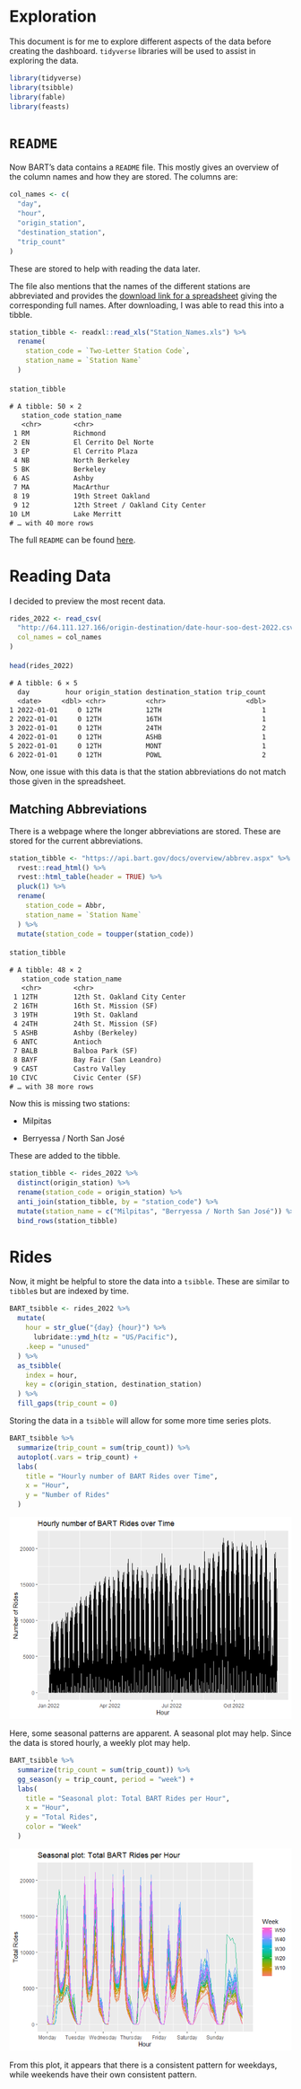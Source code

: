 Exploration
================

This document is for me to explore different aspects of the data before
creating the dashboard. `tidyverse` libraries will be used to assist in
exploring the data.

``` r
library(tidyverse)
library(tsibble)
library(fable)
library(feasts)
```

# `README`

Now BART’s data contains a `README` file. This mostly gives an overview
of the column names and how they are stored. The columns are:

``` r
col_names <- c(
  "day",
  "hour",
  "origin_station",
  "destination_station",
  "trip_count"
)
```

These are stored to help with reading the data later.

The file also mentions that the names of the different stations are
abbreviated and provides the [download link for a
spreadsheet](https://www.bart.gov/sites/default/files/docs/Station_Names.xls)
giving the corresponding full names. After downloading, I was able to
read this into a tibble.

``` r
station_tibble <- readxl::read_xls("Station_Names.xls") %>%
  rename(
    station_code = `Two-Letter Station Code`,
    station_name = `Station Name`
  )

station_tibble
```

    # A tibble: 50 × 2
       station_code station_name                     
       <chr>        <chr>                            
     1 RM           Richmond                         
     2 EN           El Cerrito Del Norte             
     3 EP           El Cerrito Plaza                 
     4 NB           North Berkeley                   
     5 BK           Berkeley                         
     6 AS           Ashby                            
     7 MA           MacArthur                        
     8 19           19th Street Oakland              
     9 12           12th Street / Oakland City Center
    10 LM           Lake Merritt                     
    # … with 40 more rows

The full `README` can be found
[here](http://64.111.127.166/origin-destination/READ%20ME.txt).

# Reading Data

I decided to preview the most recent data.

``` r
rides_2022 <- read_csv(
  "http://64.111.127.166/origin-destination/date-hour-soo-dest-2022.csv.gz",
  col_names = col_names
)

head(rides_2022)
```

    # A tibble: 6 × 5
      day         hour origin_station destination_station trip_count
      <date>     <dbl> <chr>          <chr>                    <dbl>
    1 2022-01-01     0 12TH           12TH                         1
    2 2022-01-01     0 12TH           16TH                         1
    3 2022-01-01     0 12TH           24TH                         2
    4 2022-01-01     0 12TH           ASHB                         1
    5 2022-01-01     0 12TH           MONT                         1
    6 2022-01-01     0 12TH           POWL                         2

Now, one issue with this data is that the station abbreviations do not
match those given in the spreadsheet.

## Matching Abbreviations

There is a webpage where the longer abbreviations are stored. These are
stored for the current abbreviations.

``` r
station_tibble <- "https://api.bart.gov/docs/overview/abbrev.aspx" %>%
  rvest::read_html() %>%
  rvest::html_table(header = TRUE) %>%
  pluck(1) %>%
  rename(
    station_code = Abbr,
    station_name = `Station Name`
  ) %>%
  mutate(station_code = toupper(station_code))

station_tibble
```

    # A tibble: 48 × 2
       station_code station_name                
       <chr>        <chr>                       
     1 12TH         12th St. Oakland City Center
     2 16TH         16th St. Mission (SF)       
     3 19TH         19th St. Oakland            
     4 24TH         24th St. Mission (SF)       
     5 ASHB         Ashby (Berkeley)            
     6 ANTC         Antioch                     
     7 BALB         Balboa Park (SF)            
     8 BAYF         Bay Fair (San Leandro)      
     9 CAST         Castro Valley               
    10 CIVC         Civic Center (SF)           
    # … with 38 more rows

Now this is missing two stations:

-   Milpitas

-   Berryessa / North San José

These are added to the tibble.

``` r
station_tibble <- rides_2022 %>%
  distinct(origin_station) %>%
  rename(station_code = origin_station) %>%
  anti_join(station_tibble, by = "station_code") %>%
  mutate(station_name = c("Milpitas", "Berryessa / North San José")) %>%
  bind_rows(station_tibble)
```

# Rides

Now, it might be helpful to store the data into a `tsibble`. These are
similar to `tibble`s but are indexed by time.

``` r
BART_tsibble <- rides_2022 %>%
  mutate(
    hour = str_glue("{day} {hour}") %>%
      lubridate::ymd_h(tz = "US/Pacific"),
    .keep = "unused"
  ) %>%
  as_tsibble(
    index = hour,
    key = c(origin_station, destination_station)
  ) %>%
  fill_gaps(trip_count = 0)
```

Storing the data in a `tsibble` will allow for some more time series
plots.

``` r
BART_tsibble %>%
  summarize(trip_count = sum(trip_count)) %>%
  autoplot(.vars = trip_count) +
  labs(
    title = "Hourly number of BART Rides over Time",
    x = "Hour",
    y = "Number of Rides"
  )
```

![](explore_files/figure-gfm/unnamed-chunk-8-1.png)

Here, some seasonal patterns are apparent. A seasonal plot may help.
Since the data is stored hourly, a weekly plot may help.

``` r
BART_tsibble %>%
  summarize(trip_count = sum(trip_count)) %>%
  gg_season(y = trip_count, period = "week") +
  labs(
    title = "Seasonal plot: Total BART Rides per Hour",
    x = "Hour",
    y = "Total Rides",
    color = "Week"
  )
```

![](explore_files/figure-gfm/unnamed-chunk-9-1.png)

From this plot, it appears that there is a consistent pattern for
weekdays, while weekends have their own consistent pattern.
